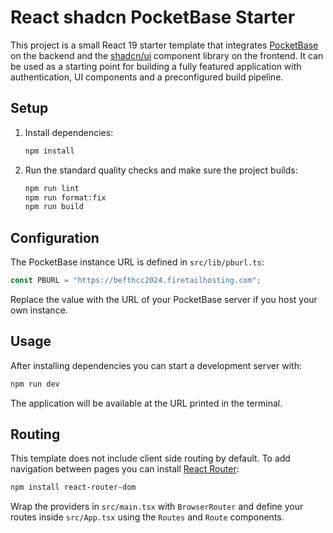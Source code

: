 # React shadcn PocketBase Starter

This project is a small React 19 starter template that integrates [PocketBase](https://pocketbase.io) on the backend and the [shadcn/ui](https://ui.shadcn.com/) component library on the frontend. It can be used as a starting point for building a fully featured application with authentication, UI components and a preconfigured build pipeline.

## Setup

1. Install dependencies:

   ```bash
   npm install
   ```

2. Run the standard quality checks and make sure the project builds:

   ```bash
   npm run lint
   npm run format:fix
   npm run build
   ```

## Configuration

The PocketBase instance URL is defined in `src/lib/pburl.ts`:

```ts
const PBURL = "https://befthcc2024.firetailhosting.com";
```

Replace the value with the URL of your PocketBase server if you host your own instance.

## Usage

After installing dependencies you can start a development server with:

```bash
npm run dev
```

The application will be available at the URL printed in the terminal.

## Routing

This template does not include client side routing by default. To add
navigation between pages you can install [React Router](https://reactrouter.com):

```bash
npm install react-router-dom
```

Wrap the providers in `src/main.tsx` with `BrowserRouter` and define your routes
inside `src/App.tsx` using the `Routes` and `Route` components.
